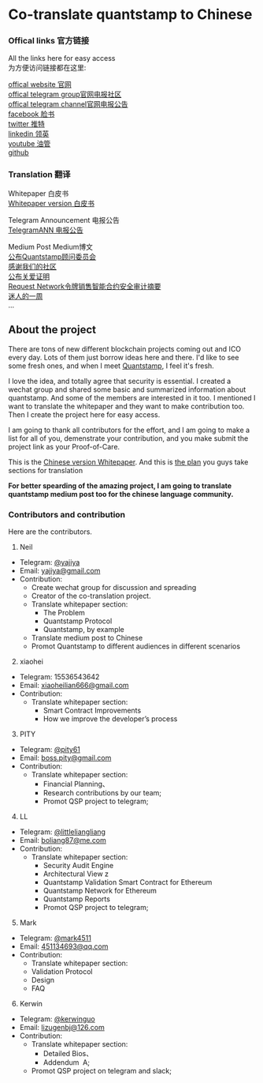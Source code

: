 # Co-translate quantstamp to Chinese


### Offical links 官方链接

All the links here for easy access   
为方便访问链接都在这里:

[offical website 官网](https://quantstamp.com/)  
[offical telegram group官网电报社区](https://t.me/quantstamp)  
[offical telegram channel官网电报公告](https://t.me/quantstampANN)  
[facebook 脸书](https://www.facebook.com/quantstamp/)  
[twitter 推特](https://twitter.com/Quantstamp)  
[linkedin 领英](https://www.linkedin.com/company/25057251/)  
[youtube 油管](https://www.youtube.com/channel/UCXP3YLX4JdI0gGb9UKSunMg)  
[github](https://github.com/quantstamp)

### Translation 翻译

Whitepaper 白皮书  
[Whitepaper version 白皮书](https://github.com/yajiya/quantstamp-summary/blob/master/whitepaper-simplified.md)   

Telegram Announcement 电报公告  
[TelegramANN 电报公告](https://github.com/yajiya/quantstamp-summary/blob/master/telegram-quantstampann-selective.md)   

Medium Post Medium博文  
[公布Quantstamp顾问委员会](https://github.com/yajiya/quantstamp-summary/blob/master/medium-20170926-announcing-quantstamps-advisory-board.md)   
[感谢我们的社区](https://github.com/yajiya/quantstamp-summary/blob/master/medium-20171006-thank-you-to-our-community.md)  
[公布关爱证明](https://github.com/yajiya/quantstamp-summary/blob/master/medium-20171009-announcing-announcing-proof-of-caring.md)  
[Request Network令牌销售智能合约安全审计摘要](https://github.com/yajiya/quantstamp-summary/blob/master/medium-20171012-request-network-token-sale-smart-contract-security-audit-summary.md)  
[迷人的一周](https://github.com/yajiya/quantstamp-summary/blob/master/medium-20171013-what-an-amazing-week.md)  
...

## About the project

There are tons of new different blockchain projects coming out and ICO every day. Lots of them just borrow ideas here and there. I'd like to see some fresh ones, and when I meet [Quantstamp](http://quantstamp.com/), I feel it's fresh. 

I love the idea, and totally agree that security is essential. I created a wechat group and shared some basic and summarized information about quantstamp. And some of the members are interested in it too. I mentioned I want to translate the whitepaper and they want to make contribution too. Then I create the project here for easy access.

I am going to thank all contributors for the effort, and I am going to make a list for all of you, demenstrate your contribution, and you make submit the project link as your Proof-of-Care. 

This is the [Chinese version Whitepaper](https://github.com/yajiya/quantstamp-summary/blob/master/whitepaper-simplified.md).
And this is [the plan](https://github.com/yajiya/quantstamp-summary/blob/master/whitepaper-translation-plan.md) you guys take sections for translation 

**For better spearding of the amazing project, I am going to translate quantstamp medium post too for the chinese language community.**


### Contributors and contribution

Here are the contributors. 

1. Neil
- Telegram: [@yajiya](https://t.me/yajiya)
- Email: yajiya@gmail.com 
- Contribution: 
    - Create wechat group for discussion and spreading
    - Creator of the co-translation project. 
    - Translate whitepaper section: 
        - The Problem
        - Quantstamp Protocol
        - Quantstamp, by example
	- Translate medium post to Chinese
	- Promot Quantstamp to different audiences in different scenarios

2. xiaohei
- Telegram: 15536543642
- Email: xiaoheilian666@gmail.com
- Contribution:
    - Translate whitepaper section: 
        - Smart Contract Improvements 
        - How we improve the developer’s process
        
3. PITY
- Telegram: [@pity61](https://t.me/pity61)
- Email: boss.pity@gmail.com
- Contribution:
    - Translate whitepaper section: 
        - Financial Planning、
        - Research contributions by our team;
        - Promot QSP project to telegram;
        
4. LL
- Telegram: [@littleliangliang](https://t.me/littleliangliang)
- Email: boliang87@me.com
- Contribution:
    - Translate whitepaper section: 
        - Security Audit Engine
        - Architectural View z
        - Quantstamp Validation Smart Contract for Ethereum 
        - Quantstamp Network for Ethereum
        - Quantstamp Reports
        - Promot QSP project to telegram;

5. Mark
- Telegram: [@mark4511](https://t.me/mark4511)
- Email: 451134693@qq.com
- Contribution:
    - Translate whitepaper section: 
    - Validation Protocol
    - Design
    - FAQ


6. Kerwin
- Telegram: [@kerwinguo](https://t.me/kerwinguo)
- Email: lizugenbj@126.com
- Contribution:
    - Translate whitepaper section: 
		- Detailed ​Bios、
		- Addendum ​ ​A;
	- Promot QSP project on telegram and slack;
	
	